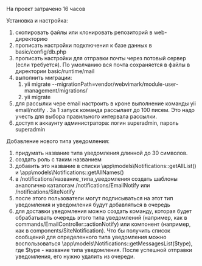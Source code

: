 На проект затрачено 16 часов

Установка и настройка:
1. скопировать файлы или клонировать репозиторий в web-директорию
2. прописать настройки подключения к базе данных в basic/config/db.php
3. прописать настройки для отправки почты через потовый сервер (если требуется). По умолчанию вся почта сохраняется в файлы в директории basic/runtime/mail
4. выполнить миграции:
    1. yii migrate --migrationPath=vendor/webvimark/module-user-management/migrations/
    2. yii migrate
5. для рассылки чере email настроить в кроне выполнение команды yii email/notify . За 1 запуск команда рассылает до 100 писем. Это надо учесть для выбора правильного интервала рассылки.
6. доступ к аккаунту администратора: логин superadmin, пароль superadmin

Добавление нового типа уведомления:
1. придумать название типа уведомления длинной до 30 символов.
2. создать роль с таким названием
3. добавить это название в списки \app\models\Notifications::getAllList() и \app\models\Notifications::getAllNames()
4. в /notifications/название_типа_уведомления создать шаблоны аналогично каталогам /notifications/EmailNotify или /notifications/SiteNotify
5. после этого пользователи могут подписываться на этот тип уведомления и уведомления будут добавляться в очередь
6. для доставки уведомления можно создать команду, которая будет обрабатывать очередь этого типа уведомлений (например, как в commands/EmailController::actionNotify) или компонент (например, как в components/SiteNotification). Что бы получить список сообщений для определенного типа уведомления можно воспользоваться \app\models\Notifications::getMessagesList($type), где $type - название типа уведомления. После успешной отправки уведомления, его нужно удалить из очереди.